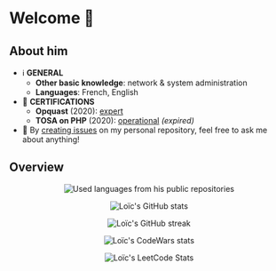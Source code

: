   # Welcome 👋

<!--
**LoicZHU/LoicZHU** is a ✨ _special_ ✨ repository because its `README.md` (this file) appears on your GitHub profile.

Here are some ideas to get you started:

- 🔭 I’m currently working on ...
- 🌱 I’m currently learning ...
- 👯 I’m looking to collaborate on ...
- 🤔 I’m looking for help with ...
- 💬 Ask me about ...
- 📫 How to reach me: ...
- 😄 Pronouns: ...
- ⚡ Fun fact: ...
-->

## About him
- ℹ️ __GENERAL__
  - __Other basic knowledge__: network & system administration
  - __Languages__: French, English
- 📜 __CERTIFICATIONS__
  - __Opquast__ (2020): [expert](https://directory.opquast.com/en/certificat/XMWIV1/)
  - __TOSA on PHP__ (2020): [operational](https://www.isograd.com/FR/verificationcertification.php?param=Uld2bStyVU1FdnRpVFJjZUNWczRxaUM2RHM5aWoyUUR4a1pjL080LzlwUy9aTTJOd3Q1R2ppdFQxMUJGZTFOSW1ObW1QSjI1YitUOFhEWGhCTStrVXc9PTo6LZ3BCjrP6koPvq126090aQ) _(expired)_
- 💬 By [creating issues](https://github.com/LoicZHU/LoicZHU/issues/) on my personal repository, feel free to ask me about anything!

## Overview
<p align="center">
  <img src="https://github-readme-stats.vercel.app/api/top-langs/?username=loiczhu&langs_count=10&theme=dracula&layout=compact&custom_title=Languages%20from%20his%20public%20repos.&hide=vue" alt="Used languages from his public repositories" />
</p>
<p align="center">
  <img src="https://github-readme-stats.vercel.app/api?username=loiczhu&count_private=true&show_icons=true&theme=dracula&include_all_commits=true&show=reviews&rank_icon=percentile" alt="Loïc's GitHub stats"/>
</p>
<p align="center">
  <img src="https://github-readme-streak-stats.herokuapp.com?user=LoicZHU&theme=dracula&fire=FBB741" alt="Loïc's GitHub streak" />
</p>

<p align="center">
  <img src="https://github.r2v.ch/codewars?user=loiczhu&top_languages=true&stroke=whitesmoke&theme=default" alt="Loïc's CodeWars stats" />
</p>
<p align="center">
  <img src="https://leetcard.jacoblin.cool/loiczhu?theme=dark&font=Lexend" alt="Loïc's LeetCode Stats" /> 
</p>

